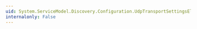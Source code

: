 ```yaml
---
uid: System.ServiceModel.Discovery.Configuration.UdpTransportSettingsElement.MaxMulticastRetransmitCount
internalonly: False
---
```

